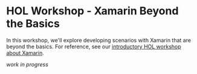 # HOL Workshop - Xamarin Beyond the Basics

In this workshop, we'll explore developing scenarios with Xamarin that are beyond the basics. For reference, see our [introductory HOL workshop about Xamarin](https://github.com/XpiritBV/xamarin-hands-on-labs).

_work in progress_